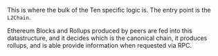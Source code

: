 This is where the bulk of the Ten specific logic is.
The entry point is the `L2Chain`.

Ethereum Blocks and Rollups produced by peers are fed into this datastructure, and it decides which is the canonical chain, 
it produces rollups, and is able provide information when requested via RPC. 